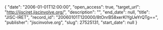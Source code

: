 {
  "date": "2006-01-01T12:00:00", 
  "open_access": true, 
  "target_url": "http://jisciret.jiscinvolve.org/", 
  "description": "", 
  "end_date": null, 
  "title": "JISC-IRET", 
  "record_id": "20060101T120000/8tOnrB58xerKlYgUeYrQTg==", 
  "publisher": "jiscinvolve.org", 
  "slug": 27525131, 
  "start_date": null
}

